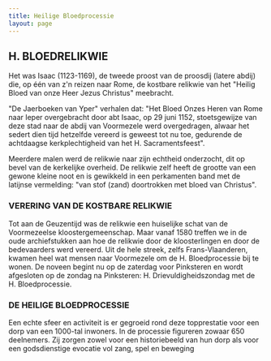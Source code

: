 ```yaml
---
title: Heilige Bloedprocessie
layout: page
---
```


## H. BLOEDRELIKWIE
 
Het was Isaac (1123-1169), de tweede proost van de proosdij (latere abdij) die, op één van z'n reizen naar Rome, 
de kostbare relikwie van het "Heilig Bloed van onze Heer Jezus Christus" meebracht.
 
"De Jaerboeken van Yper" verhalen dat: 
"Het Bloed Onzes Heren van Rome naar Ieper overgebracht door abt Isaac, op 29 juni 1152, stoetsgewijze van deze stad 
naar de abdij van Voormezele werd overgedragen, alwaar het sedert dien tijd hetzelfde vereerd is geweest tot nu toe, 
gedurende de achtdaagse kerkplechtigheid van het H. Sacramentsfeest".
 
Meerdere malen werd de relikwie naar zijn echtheid onderzocht, dit op bevel van de kerkelijke overheid. 
De relikwie zelf heeft de grootte van een gewone kleine noot en is gewikkeld in een perkamenten band met de 
latijnse vermelding: "van stof (zand) doortrokken met bloed van Christus".

### VERERING VAN DE KOSTBARE RELIKWIE

Tot aan de Geuzentijd was de relikwie een huiselijke schat van de Voormezeelse kloostergemeenschap. Maar vanaf 1580 treffen we in de oude archiefstukken aan hoe de relikwie door de kloosterlingen en door de bedevaarders werd vereerd.
Uit de hele streek, zelfs Frans-Vlaanderen, kwamen heel wat mensen naar Voormezele om de H. Bloedprocessie bij te wonen. De noveen begint nu op de zaterdag voor Pinksteren en wordt afgesloten op de zondag na Pinksteren: H. Drievuldigheidszondag met de H. Bloedprocessie.

### DE HEILIGE BLOEDPROCESSIE

Een echte sfeer en activiteit is er gegroeid rond deze topprestatie voor een dorp van een 1000-tal inwoners.
In de processie figureren zowaar 650 deelnemers. Zij zorgen zowel voor een historiebeeld van hun dorp als voor een godsdienstige evocatie vol zang, spel en beweging